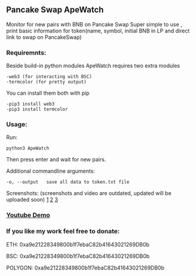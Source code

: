 ## Pancake Swap ApeWatch
Monitor for new pairs with BNB on Pancake Swap
Super simple to use , print basic information for token(name, symbol, initial BNB in LP and direct link to swap on PancakeSwap)


### Requiremnts:

Beside build-in python modules ApeWatch requires two extra modules

```
-web3 (for interacting with BSC)
-termcolor (for pretty output)
```
You can install them both with pip
```
-pip3 install web3
-pip3 install termcolor
```

### Usage:

Run:
```
python3 ApeWatch
```
Then press enter and wait for new pairs.

Additional commandline arguments:
```
-o, --output   save all data to token.txt file
```


Screenshots:
(screenshots and video are outdated, updated will be uploaded soon)
[1](1.png)
[2](2.png)
[3](3.png)

### [Youtube Demo](https://youtu.be/zilIKB38Pvo)



### If you like my work feel free to donate:

ETH: 0xa9e21228349800b1f7ebaC82b41643021269DB0b

BSC: 0xa9e21228349800b1f7ebaC82b41643021269DB0b 

POLYGON: 0xa9e21228349800b1f7ebaC82b41643021269DB0b
